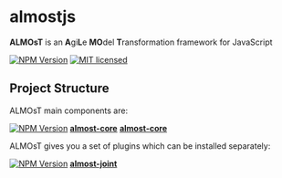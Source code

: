 # almostjs
__ALMOsT__ is an **A**gi**L**e **MO**del **T**ransformation framework for JavaScript

[![NPM Version][npm-image]][npm-url]
[![MIT licensed][license-image]][license-url]

Project Structure
---

ALMOsT main components are:

[![NPM Version][core-npm-image]][core-npm-url] [__almost-core__](https://github.com/B3rn475/almostjs-core)
[__almost-core__](https://github.com/B3rn475/almostjs-core)

ALMOsT gives you a set of plugins which can be installed separately:

[![NPM Version][joint-npm-image]][joint-npm-url] [__almost-joint__](https://github.com/B3rn475/almostjs-core)

[npm-image]: https://img.shields.io/npm/v/almost.svg
[npm-url]: https://npmjs.org/package/almost
[core-npm-image]: https://img.shields.io/npm/v/almost-core.svg
[core-npm-url]: https://npmjs.org/package/almost-core
[joint-npm-image]: https://img.shields.io/npm/v/almost-joint.svg
[joint-npm-url]: https://npmjs.org/package/almost-joint
[license-image]: https://img.shields.io/badge/license-MIT-blue.svg
[license-url]: https://raw.githubusercontent.com/B3rn475/almostjs/master/LICENSE
